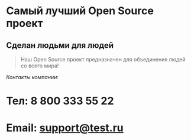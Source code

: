 # Самый лучший Open Source проект

## Сделан людьми для людей

> Наш Open Source проект предназначен для объединения людей со всего мира!

_Контакты компании:_
# Тел: 8 800 333 55 22
# Email: support@test.ru
